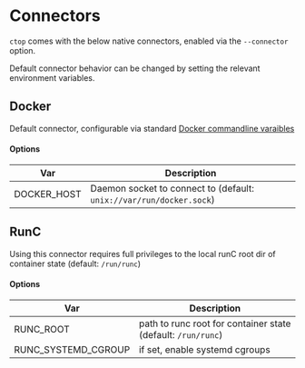 # Connectors

`ctop` comes with the below native connectors, enabled via the `--connector` option.

Default connector behavior can be changed by setting the relevant environment variables.

## Docker

Default connector, configurable via standard [Docker commandline varaibles](https://docs.docker.com/engine/reference/commandline/cli/#environment-variables)

#### Options

Var | Description
--- | ---
DOCKER_HOST | Daemon socket to connect to (default: `unix://var/run/docker.sock`)

## RunC

Using this connector requires full privileges to the local runC root dir of container state (default: `/run/runc`)

#### Options

Var | Description
--- | ---
RUNC_ROOT | path to runc root for container state (default: `/run/runc`)
RUNC_SYSTEMD_CGROUP | if set, enable systemd cgroups
